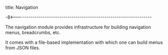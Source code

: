 title: Navigation

-8<------------------------------------------------------------------

The navigation module provides infrastructure for building navigation
menus, breadcrumbs, etc.

It comes with a file-based implementation with which one can build
menus from JSON files.
